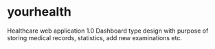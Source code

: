 # yourhealth
Healthcare web application 1.0
Dashboard type design with purpose of storing medical records, statistics, add new examinations etc.
